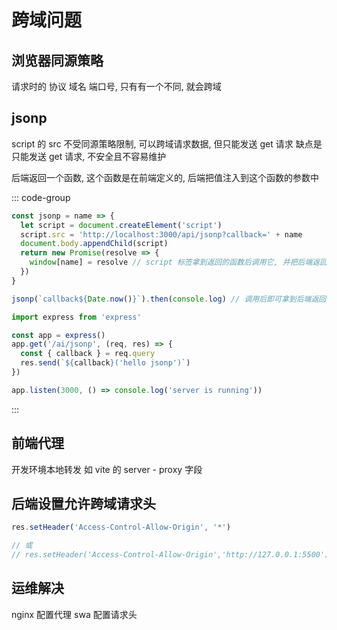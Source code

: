 # 跨域问题

## 浏览器同源策略

请求时的 协议 域名 端口号, 只有有一个不同, 就会跨域

## jsonp

script 的 src 不受同源策略限制, 可以跨域请求数据, 但只能发送 get 请求
缺点是只能发送 get 请求, 不安全且不容易维护

后端返回一个函数, 这个函数是在前端定义的, 后端把值注入到这个函数的参数中

::: code-group

```js [frontend]
const jsonp = name => {
  let script = document.createElement('script')
  script.src = 'http://localhost:3000/api/jsonp?callback=' + name
  document.body.appendChild(script)
  return new Promise(resolve => {
    window[name] = resolve // script 标签拿到返回的函数后调用它, 并把后端返回的参数resolve出去
  })
}

jsonp(`callback${Date.now()}`).then(console.log) // 调用后即可拿到后端返回的数据
```

```js [backend]
import express from 'express'

const app = express()
app.get('/ai/jsonp', (req, res) => {
  const { callback } = req.query
  res.send(`${callback}('hello jsonp')`)
})

app.listen(3000, () => console.log('server is running'))
```

:::

## 前端代理

开发环境本地转发 如 vite 的 server - proxy 字段

## 后端设置允许跨域请求头

```js
res.setHeader('Access-Control-Allow-Origin', '*')

// 或
// res.setHeader('Access-Control-Allow-Origin','http://127.0.0.1:5500') 只针对5500端口
```

## 运维解决

nginx 配置代理
swa 配置请求头

